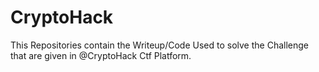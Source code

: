 # CryptoHack

This Repositories contain the Writeup/Code Used to solve the Challenge that are given in @CryptoHack Ctf Platform.
